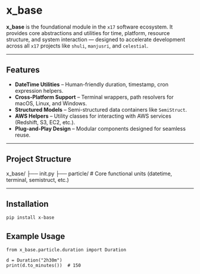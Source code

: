 # x_base

**x_base** is the foundational module in the `x17` software ecosystem. 
It provides core abstractions and utilities for time, platform, resource structure, and system interaction — designed to accelerate development across all `x17` projects like `shuli`, `manjusri`, and `celestial`.

---

## Features

- **DateTime Utilities** – Human-friendly duration, timestamp, cron expression helpers.
- **Cross-Platform Support** – Terminal wrappers, path resolvers for macOS, Linux, and Windows.
- **Structured Models** – Semi-structured data containers like `SemiStruct`.
- **AWS Helpers** – Utility classes for interacting with AWS services (Redshift, S3, EC2, etc.).
- **Plug-and-Play Design** – Modular components designed for seamless reuse.

---

## Project Structure
x_base/
├── init.py
├── particle/          # Core functional units (datetime, terminal, semistruct, etc.)

---

## Installation

```bash
pip install x-base
```

## Example Usage
```
from x_base.particle.duration import Duration

d = Duration("2h30m")
print(d.to_minutes())  # 150

```


